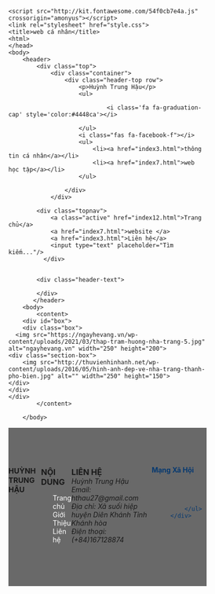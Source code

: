 
   

<html lang="en">
    <head> 
    <meta charset="UTF-8">
    <meta http-equiv="X-UA-Compatible" content="IE-edge">
    <meta name="viewport" content="width-device-width, initial-scale-1.0">
    <link rel="stylesheet" href="https://cdn.jsdelivr.net/npm/@fortawesome/fontawesome-free@6.1.1/css/fontawesome.min.css" integrity="sha384-zIaWifL2YFF1qaDiAo0JFgsmasocJ/rqu7LKYH8CoBEXqGbb9eO+Xi3s6fQhgFWM" crossorigin="anonymous">
    
    <script src="http://kit.fontawesome.com/54f0cb7e4a.js" crossorigin="amonyus"></script>
    <link rel="stylesheet" href="style.css">
    <title>web cá nhân</title>
    <html>
    </head>
    <body>
        <header>
            <div class="top">
                <div class="container">
                    <div class="header-top row">
                        <p>Huỳnh Trung Hậu</p>
                        <ul>
                            
                                <i class='fa fa-graduation-cap' style='color:#4448ca'></i>  
                            
                        </ul>
                        <i class="fas fa-facebook-f"></i>
                        <ul>
                            <li><a href="index3.html">thông tin cá nhân</a></li>                                                       
                            <li><a href="index7.html">web học tập</a></li>                                                       
                        </ul>
                       
                    </div>
                </div>
           
            <div class="topnav">
                <a class="active" href="index12.html">Trang chủ</a>
                <a href="index7.html">website </a>
                <a href="index3.html">Liên hệ</a>
                <input type="text" placeholder="Tìm kiếm..."/>
              </div>
         
         
            <div class="header-text">              
                 
            </div>
           </header>
        <body>
            <content>        
        <div id="box">
        <div class="box">
      <img src="https://ngayhevang.vn/wp-content/uploads/2021/03/thap-tram-huong-nha-trang-5.jpg" alt="ngayhevang.vn" width="250" height="200">
    <div class="section-box">
        <img src="http://thuvienhinhanh.net/wp-content/uploads/2016/05/hinh-anh-dep-ve-nha-trang-thanh-pho-bien.jpg" alt="" width="250" height="150">
    </div>
    </div>
    </div> 
            </content>
            
        </body>

  

   </div>
   </div>      
    <main>
       <!-- cuối -->
  <div id="footer">
   <div class="box">
       <div class="logo"> <h1 style="font-size: 15px;">HUỲNH TRUNG HẬU </h1> </div>
   </div>
   <div class="box">
       <h3>NỘI DUNG</h3>
       <ul class="quick-menu">
           <div class="item">
               <a href="huynhtrunghau2703/huynhtrunghau2703.github.io">Trang chủ</a>
           </div>
           <div class="item">
               <a href="https://www.facebook.com/hau.huynhtrung.2703/   ">Giới Thiệu</a>
           </div>
           <div class="item">
               <a href="mailto:huynhhau.0703349507@gmail.com">Liên hệ</a>
           </div>
       </ul>
   </div>
   <div class="box">
       <h3>LIÊN HỆ</h3>
       <form action="">
         <address>Huỳnh Trung Hậu<br />
            Email: <a href="mailto:hthau27@gmail.com">hthau27@gmail.com</a><br />
            Địa chỉ: Xã suối hiệp huyện Diên Khánh Tỉnh Khánh hòa<br />
            Điện thoại: (+84)167128874</address>
       </form>
   </div>
   <div class="box-text">
       <h4>Mạng Xã Hội</h4>
      <div>
          <ul>
            <i class='fa fa-facebook'></i>
            <i class='fa fa-instagram'></i>
            
          </ul>
      </div>
   </div>
</div>
</div>
<!-- cuối -->
    </main>
</html>
    <head>
        <style>
            @import url('https://fonts.googleapis.com/css2?family=Roboto+Mono&display=swap');
    @import url('https://fonts.googleapis.com/css2?family=Roboto+Mono:ital,wght@0,400;1,200&display=swap');
    :root {
        --main-text-font:'Roboto', sans-serif;
        --logo-text-font:'Roboto Mono', monospace;
        --main-color: #063970;
    }
    * {
        margin: 0;
        padding: 0;
        box-sizing: border-box;
    }
     .body {
            background-color: darkseagreen;
    }
    a {
        text-decoration: none;
    }
    li {
        list-style: none;
    }
    .container {
        max-width: 1024px;
        margin: auto;
    }
    .row {
        display: flex;
        flex-wrap: wrap;
    }
    header {
        background-color: darkseagreen;
        background-position: center;
        background-repeat: no-repeat;
        background-size: cover;
        width: 100vw;
        height: 100vh;
    }
    /*.navy-image {
        position: absolute;
        content: "";
        width: 100%;
        height: 100%;
        background-color: blue;
        opacity: 0.5;*/
    }
    .top {
        position: relative;
        width: 100%;
        z-index: 1;
    }
    .header-top p {
        font-family: var(--logo-text-font);
        font-size: 25px;
        letter-spacing: 2px;
        color: var(--main-color);
        font-weight: bold;
    }
    .header-top p span {
        font-size: 20px;
    }
    .header-top {
        justify-content: space-between;
        padding: 12px 0;
        align-items: center;
    }
    .header-top ul {
        display: flex;
    }
    .header-top ul li {
        margin-left: 12px;
        position: relative;
    }
    .header-top ul li::after {
        position: relative;
        content: "";
        display: block;
        bottom: -2px;
        height: 3px;
        width: 0%;
        left: 50%;
        transform: translate(-50%);
        background-color: var(--main-color);
        border-radius: 5px;
        transition: all 0.5s ease;
    }
    .header-top ul li:hover::after {
        width: 100%;
    
    }
    .header-top ul li a {
        font-family: var(--main-text-font);
        color: #063970;
        font-weight: bold;
    }
    .header-top ul i {
        font-size: 32px;
        color: white;
        margin: 12px 0 0 12px;
        cursor: pointer;
        margin-bottom: 150px;
    }
    .header-top> i {
        font-size: 32px;
        color: var(--main-color);
        cursor: pointer;
    }
    .header-top p {
        font-family: var(--logo-text-font);  
    }
    .header-text {
        position: absolute;
        top: 50%;
        left: 50%;
        transform: translate(-50%,-50%);
        max-width: 700px;
        min-width: 500px;
        text-align: center;
    }
    .header-text h1 {
        font-family: var(--main-text-font);
        color: #063970;
        margin-bottom: 20px;
        font-size: 32px;
    }
    .header-text p {
        font-family: var(--main-text-font);
        color: #063970;
    }
    .header-text button {
        width: 150px;
        height: 40px;
        margin-top: 20px;
        background-color: transparent;
        border: 2px solid var(--main-color);
        color: #063970
        cursor: pointer;
        font-size: 20px;
        transition: all 0.5s ease;
    }
    .header-text button:hover {
        background-color: var(--main-color);
    }
    @media (max-width: 575px) {
        .header-top ul {
            position: fixed;
            width: 200px;
            height: 100px;
            background-color: var(--main-color);
            right: 0;
            top: 0;
            flex-direction: column  ;
        }
        .header-top ul li {
            margin-bottom: 20px;
            margin-left: 50px;
        }
    }  
    * {box-sizing: border-box;}
 
body {
  margin: 0;
  font-family: Arial, Helvetica, sans-serif;
}
 
.topnav {
  overflow: hidden;
  background-color: #e9e9e9;
}
 
.topnav a {
  float: left;
  display: block;
  color: black;
  text-align: center;
  padding: 14px 16px;
  text-decoration: none;
  font-size: 17px;
}
 
.topnav a:hover {
  background-color: #ddd;
  color: black;
}
 
.topnav a.active {
  background-color: #2196F3;
  color: white;
}
 
.topnav input[type=text] {
  float: right;
  padding: 6px;
  margin-top: 8px;
  margin-right: 16px;
  border: none;
  font-size: 17px;
}
 
@media screen and (max-width: 600px) {
  .topnav a, .topnav input[type=text] {
    float: none;
    display: block;
    text-align: left;
    width: 100%;
    margin: 0;
    padding: 14px;
  }
  .topnav input[type=text] {
    border: 1px solid #ccc;  
  }
}
.fa {
    padding: 20px;
    font-size: 30px;
    width: 20px;
    text-align: center;
    text-decoration: none;
    margin: 5px 2px;
    border-radius: 50%;
}
 /* cuối */
 #footer {
      width: 100%;
      background:#696969;
      height: 322px;
      margin-top:0px;
      padding-top:57px;
      display: flex;
      justify-content: space-around;
  }
  
  #footer .box {
      width: 250px;
      color: #fff;
  }
  
  #footer .box .quick-menu {
      margin-top:40px;
  
  }
  
  
  #footer .box .quick-menu .item{
      margin-bottom:12px;
  
  }
  #footer .box .quick-menu ,.item a{
      color:#fff;
      text-decoration: none;
  }
  
  
  
  #footer .box form input {
      width: 294px;
      height: 42px;
      background:transparent;
      padding-left:20px;
      color:#fff;
      margin-top:30px;
  }
  
  #footer .box form button {
      background:#362f2f;
      box-shadow: 5px 5px 4px rgba(0,0,0.25);
      width: 163px;
      height: 38px;
      margin-top:29px;
      color:#fff;
  } 
  .box-text {
    color: #063970;
  }
  .ection {
      background-color: whitesmoke;
  }
 
        </style>
    </head>
    
